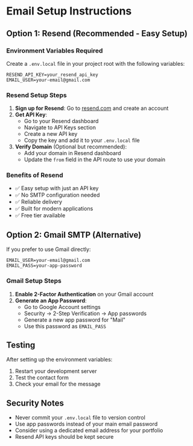 # Email Setup Instructions

## Option 1: Resend (Recommended - Easy Setup)

### Environment Variables Required

Create a `.env.local` file in your project root with the following variables:

```env
RESEND_API_KEY=your_resend_api_key
EMAIL_USER=your-email@gmail.com
```

### Resend Setup Steps

1. **Sign up for Resend**: Go to [resend.com](https://resend.com) and create an account
2. **Get API Key**:
   - Go to your Resend dashboard
   - Navigate to API Keys section
   - Create a new API key
   - Copy the key and add it to your `.env.local` file
3. **Verify Domain** (Optional but recommended):
   - Add your domain in Resend dashboard
   - Update the `from` field in the API route to use your domain

### Benefits of Resend

- ✅ Easy setup with just an API key
- ✅ No SMTP configuration needed
- ✅ Reliable delivery
- ✅ Built for modern applications
- ✅ Free tier available

## Option 2: Gmail SMTP (Alternative)

If you prefer to use Gmail directly:

```env
EMAIL_USER=your-email@gmail.com
EMAIL_PASS=your-app-password
```

### Gmail Setup Steps

1. **Enable 2-Factor Authentication** on your Gmail account
2. **Generate an App Password**:
   - Go to Google Account settings
   - Security → 2-Step Verification → App passwords
   - Generate a new app password for "Mail"
   - Use this password as `EMAIL_PASS`

## Testing

After setting up the environment variables:

1. Restart your development server
2. Test the contact form
3. Check your email for the message

## Security Notes

- Never commit your `.env.local` file to version control
- Use app passwords instead of your main email password
- Consider using a dedicated email address for your portfolio
- Resend API keys should be kept secure
